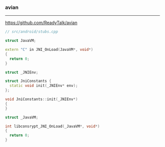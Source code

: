 ### avian
---
https://github.com/ReadyTalk/avian

```cc
// src/android/stubs.cpp

struct JavaVM;

extern "C" in JNI_OnLoad(JavaVM*, void*)
{
  return 0;
}

struct _JNIEnv;

struct JniConstants {
  static void init(_JNIEnv* env);
};

void JniConstants::init(_JNIEnv*)
{
}

struct _JavaVM;

int libconsrypt_JNI_OnLoad(_JavaVM*, void*)
{
  return 0;
}

```

```
```

```
```


